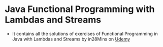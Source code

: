 # Java Functional Programming with Lambdas and Streams
* It contains all the solutions of exercises of Functional Programming in Java with Lambdas and Streams by in28Mins on [Udemy](https://www.udemy.com/course/functional-programming-with-java/)
